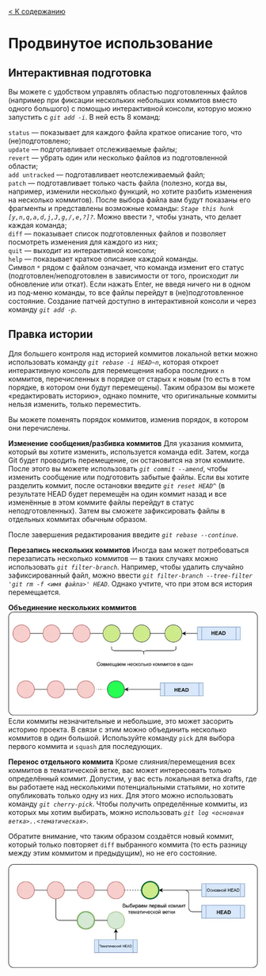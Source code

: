 [< К содержанию](/README.md)

# Продвинутое использование

## **Интерактивная подготовка**

Вы можете с удобством управлять областью подготовленных файлов (например при фиксации нескольких небольших коммитов вместо одного большого) с помощью интерактивной консоли, которую можно запустить с *`git add -i`*. В ней есть 8 команд:

`status` — показывает для каждого файла краткое описание того, что (не)подготовлено;  
`update` — подготавливает отслеживаемые файлы;  
`revert` — убрать один или несколько файлов из подготовленной области;  
`add untracked` — подготавливает неотслеживаемый файл;  
`patch` — подготавливает только часть файла (полезно, когда вы, например, изменили несколько функций, но хотите разбить изменения на несколько коммитов). После выбора файла вам будут показаны его фрагменты и представлены возможные команды: *`Stage this hunk [y,n,q,a,d,j,J,g,/,e,?]?`*. Можно ввести `?`, чтобы узнать, что делает каждая команда;  
`diff` — показывает список подготовленных файлов и позволяет посмотреть изменения для каждого из них;  
`quit` — выходит из интерактивной консоли;  
`help` — показывает краткое описание каждой команды.  
Символ `*` рядом с файлом означает, что команда изменит его статус (подготовлен/неподготовлен в зависимости от того, происходит ли обновление или откат). Если нажать Enter, не введя ничего ни в одном из под-меню команды, то все файлы перейдут в (не)подготовленное состояние. Создание патчей доступно в интерактивной консоли и через команду *`git add -p`*.

## **Правка истории**
Для большего контроля над историей коммитов локальной ветки можно использовать команду *`git rebase -i HEAD~n`*, которая откроет интерактивную консоль для перемещения набора последних `n` коммитов, перечисленных в порядке от старых к новым (то есть в том порядке, в котором они будут перемещены). Таким образом вы можете «редактировать историю», однако помните, что оригинальные коммиты нельзя изменить, только переместить.

Вы можете поменять порядок коммитов, изменив порядок, в котором они перечислены.

 **Изменение сообщения/разбивка коммитов**
Для указания коммита, который вы хотите изменить, используется команда edit. Затем, когда Git будет проводить перемещение, он остановится на этом коммите. После этого вы можете использовать *`git commit --amend`*, чтобы изменить сообщение или подготовить забытые файлы. Если вы хотите разделить коммит, после остановки введите *`git reset HEAD^`* (в результате HEAD будет перемещён на один коммит назад и все изменённые в этом коммите файлы перейдут в статус неподготовленных). Затем вы сможете зафиксировать файлы в отдельных коммитах обычным образом.

После завершения редактирования введите *`git rebase --continue`*.

**Перезапись нескольких коммитов**
Иногда вам может потребоваться перезаписать несколько коммитов — в таких случаях можно использовать *`git filter-branch`*. Например, чтобы удалить случайно зафиксированный файл, можно ввести *`git filter-branch --tree-filter 'git rm -f <имя файла>' HEAD`*. Однако учтите, что при этом вся история перемещается.

**Объединение нескольких коммитов**
![](./assets/squash1.webp)
Если коммиты незначительные и небольшие, это может засорить историю проекта. В связи с этим можно объединить несколько коммитов в один большой. Используйте команду `pick` для выбора первого коммита и `squash` для последующих.

**Перенос отдельного коммита**
Кроме слияния/перемещения всех коммитов в тематической ветке, вас может интересовать только определённый коммит. Допустим, у вас есть локальная ветка drafts, где вы работаете над несколькими потенциальными статьями, но хотите опубликовать только одну из них. Для этого можно использовать команду *`git cherry-pick`*. Чтобы получить определённые коммиты, из которых мы хотим выбирать, можно использовать *`git log <основная ветка>..<тематическая>`*.

Обратите внимание, что таким образом создаётся новый коммит, который только повторяет `diff` выбранного коммита (то есть разницу между этим коммитом и предыдущим), но не его состояние.

![HEAD](/assets/squash2.webp)